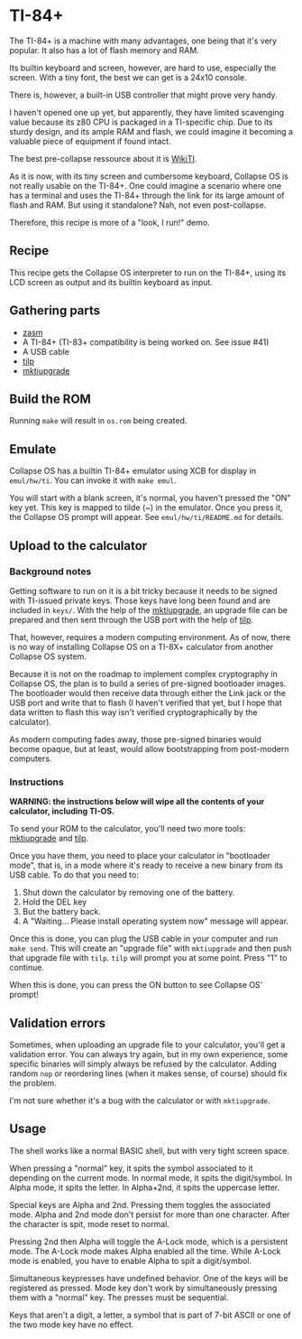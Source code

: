 # TI-84+

The TI-84+ is a machine with many advantages, one being that it's very popular.
It also has a lot of flash memory and RAM.

Its builtin keyboard and screen, however, are hard to use, especially the
screen. With a tiny font, the best we can get is a 24x10 console.

There is, however, a built-in USB controller that might prove very handy.

I haven't opened one up yet, but apparently, they have limited scavenging value
because its z80 CPU is packaged in a TI-specific chip. Due to its sturdy design,
and its ample RAM and flash, we could imagine it becoming a valuable piece of
equipment if found intact.

The best pre-collapse ressource about it is
[WikiTI](http://wikiti.brandonw.net/index.php).

As it is now, with its tiny screen and cumbersome keyboard, Collapse OS is
not really usable on the TI-84+. One could imagine a scenario where one has a
terminal and uses the TI-84+ through the link for its large amount of flash and
RAM. But using it standalone? Nah, not even post-collapse.

Therefore, this recipe is more of a "look, I run!" demo.

## Recipe

This recipe gets the Collapse OS interpreter to run on the TI-84+, using its LCD
screen as output and its builtin keyboard as input.

## Gathering parts

* [zasm][zasm]
* A TI-84+ (TI-83+ compatibility is being worked on. See issue #41)
* A USB cable
* [tilp][tilp]
* [mktiupgrade][mktiupgrade]

## Build the ROM

Running `make` will result in `os.rom` being created.

## Emulate

Collapse OS has a builtin TI-84+ emulator using XCB for display in `emul/hw/ti`.
You can invoke it with `make emul`.

You will start with a blank screen, it's normal, you haven't pressed the "ON"
key yet. This key is mapped to tilde (~) in the emulator. Once you press it, the
Collapse OS prompt will appear. See `emul/hw/ti/README.md` for details.

## Upload to the calculator

### Background notes

Getting software to run on it is a bit tricky because it needs to be signed
with TI-issued private keys. Those keys have long been found and are included
in `keys/`. With the help of the
[mktiupgrade](https://github.com/KnightOS/mktiupgrade), an upgrade file can be
prepared and then sent through the USB port with the help of
[tilp](http://lpg.ticalc.org/prj_tilp/).

That, however, requires a modern computing environment. As of now, there is no
way of installing Collapse OS on a TI-8X+ calculator from another Collapse OS
system.

Because it is not on the roadmap to implement complex cryptography in Collapse
OS, the plan is to build a series of pre-signed bootloader images. The
bootloader would then receive data through either the Link jack or the USB port
and write that to flash (I haven't verified that yet, but I hope that data
written to flash this way isn't verified cryptographically by the calculator).

As modern computing fades away, those pre-signed binaries would become opaque,
but at least, would allow bootstrapping from post-modern computers.

### Instructions

**WARNING: the instructions below will wipe all the contents of your calculator,
including TI-OS.**

To send your ROM to the calculator, you'll need two more tools:
[mktiupgrade][mktiupgrade] and [tilp][tilp].

Once you have them, you need to place your calculator in "bootloader mode",
that is, in a mode where it's ready to receive a new binary from its USB cable.
To do that you need to:

1. Shut down the calculator by removing one of the battery.
2. Hold the DEL key
3. But the battery back.
4. A "Waiting... Please install operating system now" message will appear.

Once this is done, you can plug the USB cable in your computer and run
`make send`. This will create an "upgrade file" with `mktiupgrade` and then
push that upgrade file with `tilp`. `tilp` will prompt you at some point.
Press "1" to continue.

When this is done, you can press the ON button to see Collapse OS' prompt!

## Validation errors

Sometimes, when uploading an upgrade file to your calculator, you'll get a
validation error. You can always try again, but in my own experience, some
specific binaries will simply always be refused by the calculator. Adding
random `nop` or reordering lines (when it makes sense, of course) should fix
the problem.

I'm not sure whether it's a bug with the calculator or with `mktiupgrade`.

## Usage

The shell works like a normal BASIC shell, but with very tight screen space.

When pressing a "normal" key, it spits the symbol associated to it depending
on the current mode. In normal mode, it spits the digit/symbol. In Alpha mode,
it spits the letter. In Alpha+2nd, it spits the uppercase letter.

Special keys are Alpha and 2nd. Pressing them toggles the associated mode.
Alpha and 2nd mode don't persist for more than one character. After the
character is spit, mode reset to normal.

Pressing 2nd then Alpha will toggle the A-Lock mode, which is a persistent mode.
The A-Lock mode makes Alpha enabled all the time. While A-Lock mode is enabled,
you have to enable Alpha to spit a digit/symbol.

Simultaneous keypresses have undefined behavior. One of the keys will be
registered as pressed. Mode key don't work by simultaneously pressing them with
a "normal" key. The presses must be sequential.

Keys that aren't a digit, a letter, a symbol that is part of 7-bit ASCII or one
of the two mode key have no effect.

[zasm]: ../../tools/emul
[mktiupgrade]: https://github.com/KnightOS/mktiupgrade
[tilp]: http://lpg.ticalc.org/prj_tilp/
